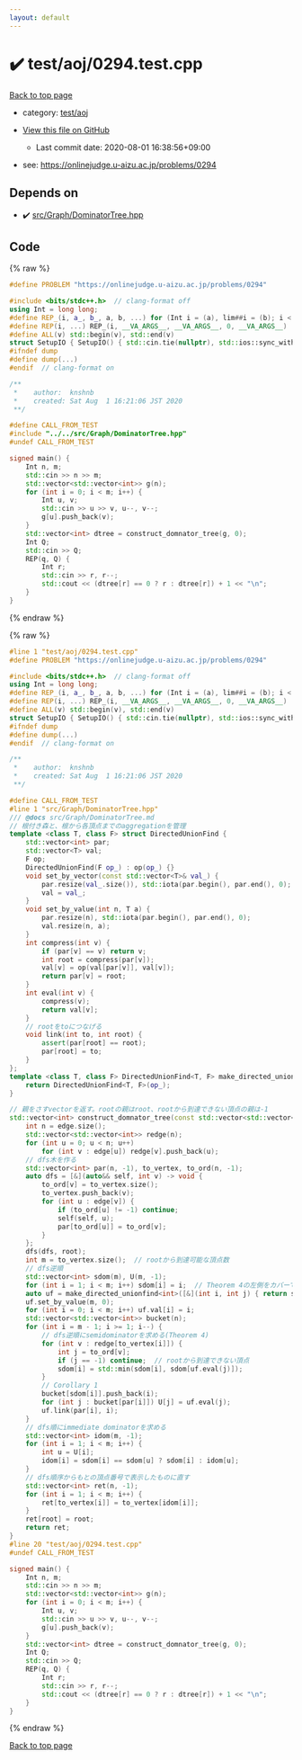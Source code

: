 ```yaml
---
layout: default
---
```


<!-- mathjax config similar to math.stackexchange -->
<script type="text/javascript" async
  src="https://cdnjs.cloudflare.com/ajax/libs/mathjax/2.7.5/MathJax.js?config=TeX-MML-AM_CHTML">
</script>
<script type="text/x-mathjax-config">
  MathJax.Hub.Config({
    TeX: { equationNumbers: { autoNumber: "AMS" }},
    tex2jax: {
      inlineMath: [ ['$','$'] ],
      processEscapes: true
    },
    "HTML-CSS": { matchFontHeight: false },
    displayAlign: "left",
    displayIndent: "2em"
  });
</script>

<script type="text/javascript" src="https://cdnjs.cloudflare.com/ajax/libs/jquery/3.4.1/jquery.min.js"></script>
<script src="https://cdn.jsdelivr.net/npm/jquery-balloon-js@1.1.2/jquery.balloon.min.js" integrity="sha256-ZEYs9VrgAeNuPvs15E39OsyOJaIkXEEt10fzxJ20+2I=" crossorigin="anonymous"></script>
<script type="text/javascript" src="../../../assets/js/copy-button.js"></script>
<link rel="stylesheet" href="../../../assets/css/copy-button.css" />


# :heavy_check_mark: test/aoj/0294.test.cpp

<a href="../../../index.html">Back to top page</a>

* category: <a href="../../../index.html#0d0c91c0cca30af9c1c9faef0cf04aa9">test/aoj</a>
* <a href="{{ site.github.repository_url }}/blob/master/test/aoj/0294.test.cpp">View this file on GitHub</a>
    - Last commit date: 2020-08-01 16:38:56+09:00


* see: <a href="https://onlinejudge.u-aizu.ac.jp/problems/0294">https://onlinejudge.u-aizu.ac.jp/problems/0294</a>


## Depends on

* :heavy_check_mark: <a href="../../../library/src/Graph/DominatorTree.hpp.html">src/Graph/DominatorTree.hpp</a>


## Code

<a id="unbundled"></a>
{% raw %}
```cpp
#define PROBLEM "https://onlinejudge.u-aizu.ac.jp/problems/0294"

#include <bits/stdc++.h>  // clang-format off
using Int = long long;
#define REP_(i, a_, b_, a, b, ...) for (Int i = (a), lim##i = (b); i < lim##i; i++)
#define REP(i, ...) REP_(i, __VA_ARGS__, __VA_ARGS__, 0, __VA_ARGS__)
#define ALL(v) std::begin(v), std::end(v)
struct SetupIO { SetupIO() { std::cin.tie(nullptr), std::ios::sync_with_stdio(false), std::cout << std::fixed << std::setprecision(13); } } setup_io;
#ifndef dump
#define dump(...)
#endif  // clang-format on

/**
 *    author:  knshnb
 *    created: Sat Aug  1 16:21:06 JST 2020
 **/

#define CALL_FROM_TEST
#include "../../src/Graph/DominatorTree.hpp"
#undef CALL_FROM_TEST

signed main() {
    Int n, m;
    std::cin >> n >> m;
    std::vector<std::vector<int>> g(n);
    for (int i = 0; i < m; i++) {
        Int u, v;
        std::cin >> u >> v, u--, v--;
        g[u].push_back(v);
    }
    std::vector<int> dtree = construct_domnator_tree(g, 0);
    Int Q;
    std::cin >> Q;
    REP(q, Q) {
        Int r;
        std::cin >> r, r--;
        std::cout << (dtree[r] == 0 ? r : dtree[r]) + 1 << "\n";
    }
}

```
{% endraw %}

<a id="bundled"></a>
{% raw %}
```cpp
#line 1 "test/aoj/0294.test.cpp"
#define PROBLEM "https://onlinejudge.u-aizu.ac.jp/problems/0294"

#include <bits/stdc++.h>  // clang-format off
using Int = long long;
#define REP_(i, a_, b_, a, b, ...) for (Int i = (a), lim##i = (b); i < lim##i; i++)
#define REP(i, ...) REP_(i, __VA_ARGS__, __VA_ARGS__, 0, __VA_ARGS__)
#define ALL(v) std::begin(v), std::end(v)
struct SetupIO { SetupIO() { std::cin.tie(nullptr), std::ios::sync_with_stdio(false), std::cout << std::fixed << std::setprecision(13); } } setup_io;
#ifndef dump
#define dump(...)
#endif  // clang-format on

/**
 *    author:  knshnb
 *    created: Sat Aug  1 16:21:06 JST 2020
 **/

#define CALL_FROM_TEST
#line 1 "src/Graph/DominatorTree.hpp"
/// @docs src/Graph/DominatorTree.md
// 根付き森と、根から各頂点までのaggregationを管理
template <class T, class F> struct DirectedUnionFind {
    std::vector<int> par;
    std::vector<T> val;
    F op;
    DirectedUnionFind(F op_) : op(op_) {}
    void set_by_vector(const std::vector<T>& val_) {
        par.resize(val_.size()), std::iota(par.begin(), par.end(), 0);
        val = val_;
    }
    void set_by_value(int n, T a) {
        par.resize(n), std::iota(par.begin(), par.end(), 0);
        val.resize(n, a);
    }
    int compress(int v) {
        if (par[v] == v) return v;
        int root = compress(par[v]);
        val[v] = op(val[par[v]], val[v]);
        return par[v] = root;
    }
    int eval(int v) {
        compress(v);
        return val[v];
    }
    // rootをtoにつなげる
    void link(int to, int root) {
        assert(par[root] == root);
        par[root] = to;
    }
};
template <class T, class F> DirectedUnionFind<T, F> make_directed_unionfind(F op_) {
    return DirectedUnionFind<T, F>(op_);
}

// 親をさすvectorを返す。rootの親はroot、rootから到達できない頂点の親は-1
std::vector<int> construct_domnator_tree(const std::vector<std::vector<int>>& edge, int root) {
    int n = edge.size();
    std::vector<std::vector<int>> redge(n);
    for (int u = 0; u < n; u++)
        for (int v : edge[u]) redge[v].push_back(u);
    // dfs木を作る
    std::vector<int> par(n, -1), to_vertex, to_ord(n, -1);
    auto dfs = [&](auto&& self, int v) -> void {
        to_ord[v] = to_vertex.size();
        to_vertex.push_back(v);
        for (int u : edge[v]) {
            if (to_ord[u] != -1) continue;
            self(self, u);
            par[to_ord[u]] = to_ord[v];
        }
    };
    dfs(dfs, root);
    int m = to_vertex.size();  // rootから到達可能な頂点数
    // dfs逆順
    std::vector<int> sdom(m), U(m, -1);
    for (int i = 1; i < m; i++) sdom[i] = i;  // Theorem 4の左側をカバーできるように、iで初期化しておく
    auto uf = make_directed_unionfind<int>([&](int i, int j) { return sdom[i] < sdom[j] ? i : j; });
    uf.set_by_value(m, 0);
    for (int i = 0; i < m; i++) uf.val[i] = i;
    std::vector<std::vector<int>> bucket(n);
    for (int i = m - 1; i >= 1; i--) {
        // dfs逆順にsemidominatorを求める(Theorem 4)
        for (int v : redge[to_vertex[i]]) {
            int j = to_ord[v];
            if (j == -1) continue;  // rootから到達できない頂点
            sdom[i] = std::min(sdom[i], sdom[uf.eval(j)]);
        }
        // Corollary 1
        bucket[sdom[i]].push_back(i);
        for (int j : bucket[par[i]]) U[j] = uf.eval(j);
        uf.link(par[i], i);
    }
    // dfs順にimmediate dominatorを求める
    std::vector<int> idom(m, -1);
    for (int i = 1; i < m; i++) {
        int u = U[i];
        idom[i] = sdom[i] == sdom[u] ? sdom[i] : idom[u];
    }
    // dfs順序からもとの頂点番号で表示したものに直す
    std::vector<int> ret(n, -1);
    for (int i = 1; i < m; i++) {
        ret[to_vertex[i]] = to_vertex[idom[i]];
    }
    ret[root] = root;
    return ret;
}
#line 20 "test/aoj/0294.test.cpp"
#undef CALL_FROM_TEST

signed main() {
    Int n, m;
    std::cin >> n >> m;
    std::vector<std::vector<int>> g(n);
    for (int i = 0; i < m; i++) {
        Int u, v;
        std::cin >> u >> v, u--, v--;
        g[u].push_back(v);
    }
    std::vector<int> dtree = construct_domnator_tree(g, 0);
    Int Q;
    std::cin >> Q;
    REP(q, Q) {
        Int r;
        std::cin >> r, r--;
        std::cout << (dtree[r] == 0 ? r : dtree[r]) + 1 << "\n";
    }
}

```
{% endraw %}

<a href="../../../index.html">Back to top page</a>

